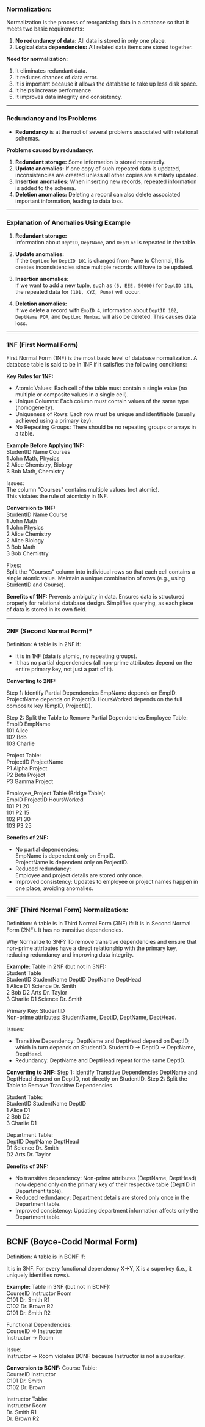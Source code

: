 ### Normalization:

Normalization is the process of reorganizing data in a database so that it meets two basic requirements:  
1) **No redundancy of data:** All data is stored in only one place.  
2) **Logical data dependencies:** All related data items are stored together.  

**Need for normalization:**  
1) It eliminates redundant data.  
2) It reduces chances of data error.  
3) It is important because it allows the database to take up less disk space.  
4) It helps increase performance.  
5) It improves data integrity and consistency.

---

### **Redundancy and Its Problems**  
- **Redundancy** is at the root of several problems associated with relational schemas.  

**Problems caused by redundancy:**  
1) **Redundant storage:** Some information is stored repeatedly.  
2) **Update anomalies:** If one copy of such repeated data is updated, inconsistencies are created unless all other copies are similarly updated.  
3) **Insertion anomalies:** When inserting new records, repeated information is added to the schema.  
4) **Deletion anomalies:** Deleting a record can also delete associated important information, leading to data loss.

---

### **Explanation of Anomalies Using Example**

1) **Redundant storage:**  
   Information about `DeptID`, `DeptName`, and `DeptLoc` is repeated in the table.

2) **Update anomalies:**  
   If the `DeptLoc` for `DeptID 101` is changed from Pune to Chennai, this creates inconsistencies since multiple records will have to be updated.  

3) **Insertion anomalies:**  
   If we want to add a new tuple, such as `(5, EEE, 50000)` for `DeptID 101`, the repeated data for `(101, XYZ, Pune)` will occur.

4) **Deletion anomalies:**  
   If we delete a record with `EmpID 4`, information about `DeptID 102`, `DeptName PQR`, and `DeptLoc Mumbai` will also be deleted. This causes data loss.

---

### **1NF (First Normal Form)**
First Normal Form (1NF) is the most basic level of database normalization. A database table is said to be in 1NF if it satisfies the following conditions:

**Key Rules for 1NF:**
- Atomic Values: Each cell of the table must contain a single value (no multiple or composite values in a single cell).
- Unique Columns: Each column must contain values of the same type (homogeneity).
- Uniqueness of Rows: Each row must be unique and identifiable (usually achieved using a primary key).
- No Repeating Groups: There should be no repeating groups or arrays in a table.
  
**Example Before Applying 1NF:** </br>
StudentID	Name	Courses </br>
1	John	Math, Physics </br>
2	Alice	Chemistry, Biology </br>
3	Bob	Math, Chemistry </br>

Issues: </br>
The column "Courses" contains multiple values (not atomic). </br>
This violates the rule of atomicity in 1NF. </br>

**Conversion to 1NF:** </br>
StudentID	Name	Course </br>
1	John	Math </br>
1	John	Physics </br>
2	Alice	Chemistry </br>
2	Alice	Biology </br>
3	Bob	Math </br>
3	Bob	Chemistry </br>

Fixes: </br>
Split the "Courses" column into individual rows so that each cell contains a single atomic value.
Maintain a unique combination of rows (e.g., using StudentID and Course).

**Benefits of 1NF:**
Prevents ambiguity in data.
Ensures data is structured properly for relational database design.
Simplifies querying, as each piece of data is stored in its own field.

---

### **2NF (Second Normal Form)***
Definition:
A table is in 2NF if:
- It is in 1NF (data is atomic, no repeating groups).
- It has no partial dependencies (all non-prime attributes depend on the entire primary key, not just a part of it).

**Converting to 2NF:**

Step 1: Identify Partial Dependencies
EmpName depends on EmpID.
ProjectName depends on ProjectID.
HoursWorked depends on the full composite key (EmpID, ProjectID).

Step 2: Split the Table to Remove Partial Dependencies
Employee Table: </br>
EmpID	EmpName  </br>
101	Alice </br>
102	Bob </br>
103	Charlie </br>

Project Table: </br>
ProjectID	ProjectName </br>
P1	Alpha Project </br>
P2	Beta Project </br>
P3	Gamma Project </br>

Employee_Project Table (Bridge Table): </br>
EmpID	ProjectID	HoursWorked </br>
101	P1	20 </br>
101	P2	15 </br>
102	P1	30 </br>
103	P3	25 </br>

**Benefits of 2NF:** </br>
- No partial dependencies: </br>
EmpName is dependent only on EmpID. </br>
ProjectName is dependent only on ProjectID. </br>
- Reduced redundancy: </br>
Employee and project details are stored only once. </br>
- Improved consistency:
Updates to employee or project names happen in one place, avoiding anomalies.

---

### **3NF (Third Normal Form) Normalization:**
Definition: A table is in Third Normal Form (3NF) if:
It is in Second Normal Form (2NF).
It has no transitive dependencies.

Why Normalize to 3NF?
To remove transitive dependencies and ensure that non-prime attributes have a direct relationship with the primary key, reducing redundancy and improving data integrity.

**Example:**
Table in 2NF (but not in 3NF): </br>
Student Table </br>
StudentID	StudentName	DeptID	DeptName	DeptHead </br>
1	         Alice	      D1	      Science	Dr. Smith </br>
2	         Bob	      D2	      Arts	   Dr. Taylor </br>
3	         Charlie	   D1	      Science	Dr. Smith </br>

Primary Key: StudentID </br>
Non-prime attributes: StudentName, DeptID, DeptName, DeptHead. </br>

Issues:
- Transitive Dependency:
DeptName and DeptHead depend on DeptID, which in turn depends on StudentID.
StudentID → DeptID → DeptName, DeptHead.
- Redundancy:
DeptName and DeptHead repeat for the same DeptID.

**Converting to 3NF:**
Step 1: Identify Transitive Dependencies
DeptName and DeptHead depend on DeptID, not directly on StudentID.
Step 2: Split the Table to Remove Transitive Dependencies </br>

Student Table: </br>
StudentID	StudentName	DeptID </br>
1	Alice	D1 </br>
2	Bob	D2 </br>
3	Charlie	D1 </br>

Department Table: </br>
DeptID	DeptName	DeptHead </br>
D1	Science	Dr. Smith </br>
D2	Arts	Dr. Taylor </br>

**Benefits of 3NF:**
- No transitive dependency: Non-prime attributes (DeptName, DeptHead) now depend only on the primary key of their respective table (DeptID in Department table).
- Reduced redundancy: Department details are stored only once in the Department table.
- Improved consistency: Updating department information affects only the Department table.

---

## **BCNF (Boyce-Codd Normal Form)**
Definition:
A table is in BCNF if:

It is in 3NF.
For every functional dependency
X→Y, 
X is a superkey (i.e., it uniquely identifies rows).

**Example:**
Table in 3NF (but not in BCNF): </br>
CourseID	Instructor	Room </br>
C101	Dr. Smith	R1 </br>
C102	Dr. Brown	R2 </br>
C101	Dr. Smith	R2 </br>

Functional Dependencies: </br>
CourseID → Instructor </br>
Instructor → Room </br>

Issue: </br>
Instructor → Room violates BCNF because Instructor is not a superkey. </br>

**Conversion to BCNF:**
Course Table: </br>
CourseID	Instructor </br>
C101	Dr. Smith </br>
C102	Dr. Brown </br>

Instructor Table: </br>
Instructor	Room </br>
Dr. Smith	R1 </br>
Dr. Brown	R2 </br>


